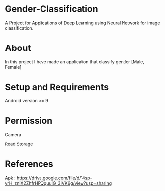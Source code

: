 # Gender-Classification
A Project for Applications of Deep Learning using Neural Network for image classification.

# About
In this project I have made an application that classify gender [Male, Female] 
# Setup and Requirements
Android version >= 9
# Permission
Camera

Read Storage
# References
Apk : https://drive.google.com/file/d/14sp-vrH_znlX2ZhfrHPQquuIG_3IVK6g/view?usp=sharing 
